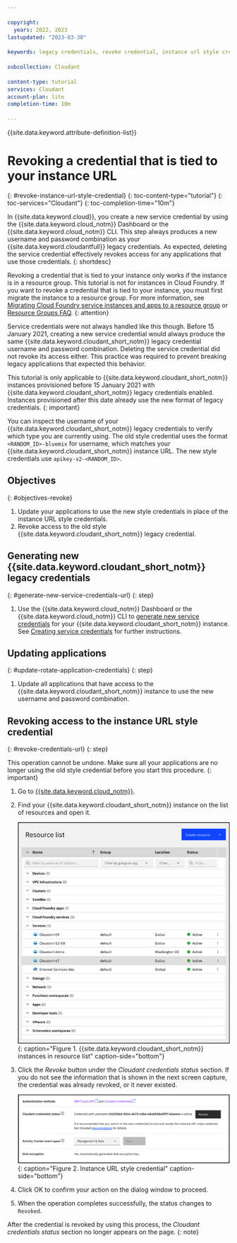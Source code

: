 ```yaml
---

copyright:
  years: 2022, 2023
lastupdated: "2023-03-30"

keywords: legacy credentials, revoke credential, instance url style credential, authentication, security, credential rotation

subcollection: Cloudant

content-type: tutorial
services: Cloudant
account-plan: lite
completion-time: 10m

---
```


{{site.data.keyword.attribute-definition-list}}

# Revoking a credential that is tied to your instance URL
{: #revoke-instance-url-style-credential} 
{: toc-content-type="tutorial"}
{: toc-services="Cloudant"}
{: toc-completion-time="10m"}

In {{site.data.keyword.cloud}}, you create a new service credential by using the {{site.data.keyword.cloud_notm}} Dashboard or the
{{site.data.keyword.cloud_notm}} CLI. This step always produces a new username and password combination as your
{{site.data.keyword.cloudantfull}} legacy credentials. As expected, deleting the service credential effectively revokes access for any
applications that use those credentials.
{: shortdesc}

Revoking a credential that is tied to your instance only works if the instance is in a resource group. This tutorial is not for instances in Cloud Foundry. If you want to revoke a credential that is tied to your instance, you must first migrate the instance to a resource group. For more information, see [Migrating Cloud Foundry service instances and apps to a resource group](/docs/account?topic=account-migrate) or [Resource Groups FAQ](/docs/Cloudant?topic=Cloudant-faq-ibm-cloud-resource-groups).
{: attention}

Service credentials were not always handled like this though. Before 15 January 2021, creating a new service credential would always
produce the same {{site.data.keyword.cloudant_short_notm}} legacy credential username and password combination.
Deleting the service credential did not revoke its access either. This practice was required to 
prevent breaking legacy applications that expected this behavior.

This tutorial is only applicable to {{site.data.keyword.cloudant_short_notm}} instances provisioned before 15 January 2021 with
{{site.data.keyword.cloudant_short_notm}} legacy credentials enabled. Instances provisioned after this date already use
the new format of legacy credentials.
{: important}

You can inspect the username of your {{site.data.keyword.cloudant_short_notm}} legacy credentials to verify which
type you are currently using. The old style credential uses the format `<RANDOM_ID>-bluemix` for username, which matches your {{site.data.keyword.cloudant_short_notm}} instance URL. The new style credentials
use `apikey-v2-<RANDOM_ID>`.


## Objectives
{: #objectives-revoke}

1. Update your applications to use the new style credentials in place of the instance URL style credentials.
2. Revoke access to the old style {{site.data.keyword.cloudant_short_notm}} legacy credential. 

## Generating new {{site.data.keyword.cloudant_short_notm}} legacy credentials
{: #generate-new-service-credentials-url}
{: step}

1. Use the {{site.data.keyword.cloud_notm}} Dashboard or the {{site.data.keyword.cloud_notm}} CLI to [generate new service credentials](/docs/Cloudant?topic=Cloudant-getting-started-with-cloudant#creating-service-credentials) for your {{site.data.keyword.cloudant_short_notm}} instance. See [Creating service credentials](#creating-service-credentials) for further instructions.

## Updating applications
{: #update-rotate-application-credentials}
{: step}

1. Update all applications that have access to the {{site.data.keyword.cloudant_short_notm}} instance to use the new username and password combination.

## Revoking access to the instance URL style credential
{: #revoke-credentials-url}
{: step}

This operation cannot be undone. Make sure all your applications are no longer using the old style credential before you start this procedure.
{: important}

1. Go to [{{site.data.keyword.cloud_notm}}](https://cloud.ibm.com/resources).

2. Find your {{site.data.keyword.cloudant_short_notm}} instance on the list of resources and open it.

   ![Select your instance from the list of instances in your resource list.](images/img0011.png){: caption="Figure 1. {{site.data.keyword.cloudant_short_notm}} instances in resource list" caption-side="bottom"}

3. Click the *Revoke* button under the *Cloudant credentials status* section. If you do not see the information that is shown in the next screen capture, the credential was already revoked, or it never existed.

   ![Revoke instance URL style credential.](images/revoke-creds-status.png){: caption="Figure 2. Instance URL style credential" caption-side="bottom"}

4. Click OK to confirm your action on the dialog window to proceed.

5. When the operation completes successfully, the status changes to `Revoked`.

After the credential is revoked by using this process, the 
*Cloudant credentials status* section no longer appears on the page.
{: note}
